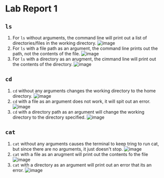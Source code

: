 # Lab Report 1 

## `ls` 

1. For `ls` without arguments, the command line will print out a list of directories/files in the working directory.
![image](https://github.com/alex-franz/cse15l-lab-reports/assets/146875191/20b03f65-2ecc-4055-863b-1f8270c64da0)
3. For `ls` with a file path as an argument, the command line prints out the path, not the contents of the file.
![image](https://github.com/alex-franz/cse15l-lab-reports/assets/146875191/77576f40-174d-4f36-8210-bacfe9a928cf)
5. For `ls` with a directory as an arugment, the cimmand line will print out the contents of the directory.
![image](https://github.com/alex-franz/cse15l-lab-reports/assets/146875191/1363b3d8-933e-495c-8b81-46a8302d01a0)


## `cd` 
1. `cd` without any arguments changes the working directory to the home directory.
![image](https://github.com/alex-franz/cse15l-lab-reports/assets/146875191/d0e1f651-f533-487f-86d7-8f8d02abc8cb)
3. `cd` with a file as an argument does not work, it will spit out an error.
![image](https://github.com/alex-franz/cse15l-lab-reports/assets/146875191/d461caac-dde6-4f3a-b9da-487f3dd860bb)
5. `cd` with a directory path as an argument will change the working directory to the directory specified.
![image](https://github.com/alex-franz/cse15l-lab-reports/assets/146875191/83e0de47-7fec-4704-968a-a7c7fca3029a)

## `cat` 
1. `cat` without any arguments causes the terminal to keep tring to run cat, but since there are no arguments, it just doesn't stop.
![image](https://github.com/alex-franz/cse15l-lab-reports/assets/146875191/3d0bcff0-1dc3-46e0-b3d3-846d93b19f6a)
3. `cat` with a file as an arugment will print out the contents fo the file
![image](https://github.com/alex-franz/cse15l-lab-reports/assets/146875191/2969dfdd-6982-4e34-8a32-778392a063bc)
5. `cat` with a directory as an argument will print out an error that its an error.
![image](https://github.com/alex-franz/cse15l-lab-reports/assets/146875191/72ca5117-7152-4508-8582-9047e5d31f38)


 


